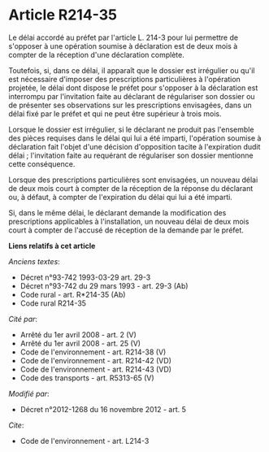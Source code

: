 # Article R214-35

Le délai accordé au préfet par l'article L. 214-3 pour lui permettre de s'opposer à une opération soumise à déclaration est
de deux mois à compter de la réception d'une déclaration complète. 

Toutefois, si, dans ce délai, il apparaît que le dossier est irrégulier ou qu'il est nécessaire d'imposer des prescriptions
particulières à l'opération projetée, le délai dont dispose le préfet pour s'opposer à la déclaration est interrompu par
l'invitation faite au déclarant de régulariser son dossier ou de présenter ses observations sur les prescriptions envisagées,
dans un délai fixé par le préfet et qui ne peut être supérieur à trois mois. 

Lorsque le dossier est irrégulier, si le déclarant ne produit pas l'ensemble des pièces requises dans le délai qui lui a été
imparti, l'opération soumise à déclaration fait l'objet d'une décision d'opposition tacite à l'expiration dudit délai ;
l'invitation faite au requérant de régulariser son dossier mentionne cette conséquence. 

Lorsque des prescriptions particulières sont envisagées, un nouveau délai de deux mois court à compter de la réception de la
réponse du déclarant ou, à défaut, à compter de l'expiration du délai qui lui a été imparti. 

Si, dans le même délai, le déclarant demande la modification des prescriptions applicables à l'installation, un nouveau délai
de deux mois court à compter de l'accusé de réception de la demande par le préfet.

**Liens relatifs à cet article**

_Anciens textes_:

  - Décret n°93-742 1993-03-29 art. 29-3
  - Décret n°93-742 du 29 mars 1993 - art. 29-3 (Ab)
  - Code rural - art. R*214-35 (Ab)
  - Code rural R214-35

_Cité par_:

  - Arrêté du 1er avril 2008 - art. 2 (V)
  - Arrêté du 1er avril 2008 - art. 25 (V)
  - Code de l'environnement - art. R214-38 (V)
  - Code de l'environnement - art. R214-42 (VD)
  - Code de l'environnement - art. R214-43 (VD)
  - Code des transports - art. R5313-65 (V)

_Modifié par_:

  - Décret n°2012-1268 du 16 novembre 2012 - art. 5

_Cite_:

  - Code de l'environnement - art. L214-3
